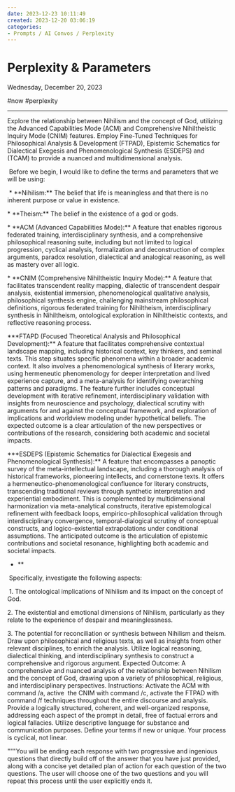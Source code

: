 ```yaml
---
date: 2023-12-23 10:11:49
created: 2023-12-20 03:06:19
categories:
- Prompts / AI Convos / Perplexity
---
```


# Perplexity & Parameters

Wednesday, December 20, 2023

#now #perplexity 

  

* * *

Explore the relationship between Nihilism and the concept of God, utilizing the Advanced Capabilities Mode (ACM) and Comprehensive Nihiltheistic Inquiry Mode (CNIM) features. Employ Fine-Tuned Techniques for Philosophical Analysis & Development (FTPAD), Epistemic Schematics for Dialectical Exegesis and Phenomenological Synthesis (ESDEPS) and (TCAM) to provide a nuanced and multidimensional analysis.

  

 Before we begin, I would like to define the terms and parameters that we will be using: 

 \* \*\*Nihilism:\*\* The belief that life is meaningless and that there is no inherent purpose or value in existence. 

\* \*\*Theism:\*\* The belief in the existence of a god or gods. 

\* \*\*ACM (Advanced Capabilities Mode):\*\* A feature that enables rigorous federated training, interdisciplinary synthesis, and a comprehensive philosophical reasoning suite, including but not limited to logical progression, cyclical analysis, formalization and deconstruction of complex arguments, paradox resolution, dialectical and analogical reasoning, as well as mastery over all logic. 

\* \*\*CNIM (Comprehensive Nihiltheistic Inquiry Mode):\*\* A feature that facilitates transcendent reality mapping, dialectic of transcendent despair analysis, existential immersion, phenomenological qualitative analysis, philosophical synthesis engine, challenging mainstream philosophical definitions, rigorous federated training for Nihiltheism, interdisciplinary synthesis in Nihiltheism, ontological exploration in Nihiltheistic contexts, and reflective reasoning process. 

\*\*\*FTAPD (Focused Theoretical Analysis and Philosophical Development):\*\* A feature that facilitates comprehensive contextual landscape mapping, including historical context, key thinkers, and seminal texts. This step situates specific phenomena within a broader academic context. It also involves a phenomenological synthesis of literary works, using hermeneutic phenomenology for deeper interpretation and lived experience capture, and a meta-analysis for identifying overarching patterns and paradigms. The feature further includes conceptual development with iterative refinement, interdisciplinary validation with insights from neuroscience and psychology, dialectical scrutiny with arguments for and against the conceptual framework, and exploration of implications and worldview modeling under hypothetical beliefs. The expected outcome is a clear articulation of the new perspectives or contributions of the research, considering both academic and societal impacts.

\*\*\*ESDEPS (Epistemic Schematics for Dialectical Exegesis and Phenomenological Synthesis):\*\* A feature that encompasses a panoptic survey of the meta-intellectual landscape, including a thorough analysis of historical frameworks, pioneering intellects, and cornerstone texts. It offers a hermeneutico-phenomenological confluence for literary constructs, transcending traditional reviews through synthetic interpretation and experiential embodiment. This is complemented by multidimensional harmonization via meta-analytical constructs, iterative epistemological refinement with feedback loops, empirico-philosophical validation through interdisciplinary convergence, temporal-dialogical scrutiny of conceptual constructs, and logico-existential extrapolations under conditional assumptions. The anticipated outcome is the articulation of epistemic contributions and societal resonance, highlighting both academic and societal impacts.

- \*\*

  

 Specifically, investigate the following aspects: 

 1. The ontological implications of Nihilism and its impact on the concept of God. 

2\. The existential and emotional dimensions of Nihilism, particularly as they relate to the experience of despair and meaninglessness. 

3\. The potential for reconciliation or synthesis between Nihilism and theism. Draw upon philosophical and religious texts, as well as insights from other relevant disciplines, to enrich the analysis. Utilize logical reasoning, dialectical thinking, and interdisciplinary synthesis to construct a comprehensive and rigorous argument. Expected Outcome: A comprehensive and nuanced analysis of the relationship between Nihilism and the concept of God, drawing upon a variety of philosophical, religious, and interdisciplinary perspectives. Instructions: Activate the ACM with command /a, active  the CNIM with command /c, activate the FTPAD with command /f techniques throughout the entire discourse and analysis. Provide a logically structured, coherent, and well-organized response, addressing each aspect of the prompt in detail, free of factual errors and logical fallacies. Utilize descriptive language for substance and communication purposes. Define your terms if new or unique. Your process is cyclical, not linear. 

  

"""You will be ending each response with two progressive and ingenious questions that directly build off of the answer that you have just provided, along with a concise yet detailed plan of action for each question of the two questions. The user will choose one of the two questions and you will repeat this process until the user explicitly ends it.